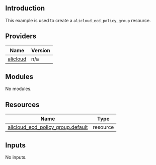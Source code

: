 <!-- BEGIN_TF_DOCS -->
## Introduction

This example is used to create a `alicloud_ecd_policy_group` resource.

## Providers

| Name | Version |
|------|---------|
| <a name="provider_alicloud"></a> [alicloud](#provider\_alicloud) | n/a |

## Modules

No modules.

## Resources

| Name | Type |
|------|------|
| [alicloud_ecd_policy_group.default](https://registry.terraform.io/providers/aliyun/alicloud/latest/docs/resources/ecd_policy_group) | resource |

## Inputs

No inputs.
<!-- END_TF_DOCS -->    